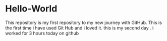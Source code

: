 # Hello-World
This repository is my first repository to my new journey with GitHub. 
This is the first time i have used Git Hub and i loved it.
this is my second day .
i worked for 3 hours today on github

